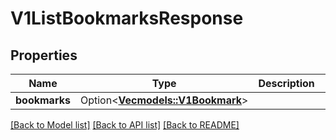# V1ListBookmarksResponse

## Properties

Name | Type | Description | Notes
------------ | ------------- | ------------- | -------------
**bookmarks** | Option<[**Vec<models::V1Bookmark>**](v1Bookmark.md)> |  | [optional]

[[Back to Model list]](../README.md#documentation-for-models) [[Back to API list]](../README.md#documentation-for-api-endpoints) [[Back to README]](../README.md)


